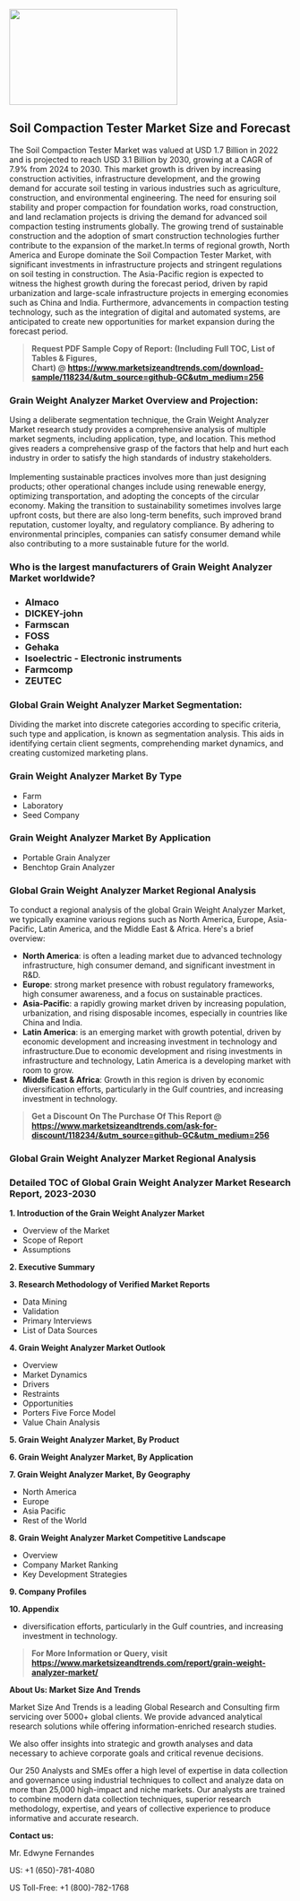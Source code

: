 <p><img class="alignnone size-medium wp-image-20088" src="https://ffe5etoiles.com/wp-content/uploads/2024/12/MST1-300x171.png" alt="" width="300" height="171" /></p><h2>Soil Compaction Tester Market Size and Forecast</h2><p>The Soil Compaction Tester Market was valued at USD 1.7 Billion in 2022 and is projected to reach USD 3.1 Billion by 2030, growing at a CAGR of 7.9% from 2024 to 2030. This market growth is driven by increasing construction activities, infrastructure development, and the growing demand for accurate soil testing in various industries such as agriculture, construction, and environmental engineering. The need for ensuring soil stability and proper compaction for foundation works, road construction, and land reclamation projects is driving the demand for advanced soil compaction testing instruments globally. The growing trend of sustainable construction and the adoption of smart construction technologies further contribute to the expansion of the market.In terms of regional growth, North America and Europe dominate the Soil Compaction Tester Market, with significant investments in infrastructure projects and stringent regulations on soil testing in construction. The Asia-Pacific region is expected to witness the highest growth during the forecast period, driven by rapid urbanization and large-scale infrastructure projects in emerging economies such as China and India. Furthermore, advancements in compaction testing technology, such as the integration of digital and automated systems, are anticipated to create new opportunities for market expansion during the forecast period.</p></p><blockquote id="" class=""><strong>Request PDF Sample Copy of Report: (Including Full TOC, List of Tables &amp; Figures, Chart)&nbsp;@&nbsp;<strong><a href="https://www.marketsizeandtrends.com/download-sample/118234/&utm_source=github-GC&utm_medium=256" target="_blank">https://www.marketsizeandtrends.com/download-sample/118234/&utm_source=github-GC&utm_medium=256</a></strong></strong></blockquote><h3 id="" class="">Grain Weight Analyzer Market&nbsp;Overview and Projection:</h3><p id="" class="">Using a deliberate segmentation technique, the Grain Weight Analyzer Market research study provides a comprehensive analysis of multiple market segments, including application, type, and location. This method gives readers a comprehensive grasp of the factors that help and hurt each industry in order to satisfy the high standards of industry stakeholders. <br /> <br />Implementing sustainable practices involves more than just designing products; other operational changes include using renewable energy, optimizing transportation, and adopting the concepts of the circular economy. Making the transition to sustainability sometimes involves large upfront costs, but there are also long-term benefits, such improved brand reputation, customer loyalty, and regulatory compliance. By adhering to environmental principles, companies can satisfy consumer demand while also contributing to a more sustainable future for the world.</p><h3 id="" class="">Who is the largest manufacturers of&nbsp;Grain Weight Analyzer Market worldwide?</h3><h3 class=""><p><ul><li>Almaco </li><li> DICKEY-john </li><li> Farmscan </li><li> FOSS </li><li> Gehaka </li><li> Isoelectric - Electronic instruments </li><li> Farmcomp </li><li> ZEUTEC</li></ul></p></h3><h3 id="" class="">Global&nbsp;Grain Weight Analyzer Market Segmentation:</h3><p id="" class="">Dividing the market into discrete categories according to specific criteria, such type and application, is known as segmentation analysis. This aids in identifying certain client segments, comprehending market dynamics, and creating customized marketing plans.</p><h3 id="" class="">Grain Weight Analyzer Market&nbsp;By Type</h3><p><p><ul><li>Farm</li><li> Laboratory</li><li> Seed Company</p></li></ul></p></p><h3 id="" class="">Grain Weight Analyzer Market&nbsp;By Application</h3><p class=""><p><ul><li>Portable Grain Analyzer</li><li> Benchtop Grain Analyzer</li></ul></p></p><h3 id="" class="">Global Grain Weight Analyzer Market Regional Analysis</h3><p id="" class="">To conduct a regional analysis of the global Grain Weight Analyzer Market, we typically examine various regions such as North America, Europe, Asia-Pacific, Latin America, and the Middle East &amp; Africa. Here's a brief overview:</p><ul><li><strong>North America</strong>: is often a leading market due to advanced technology infrastructure, high consumer demand, and significant investment in R&amp;D.</li><li><strong>Europe</strong>: strong market presence with robust regulatory frameworks, high consumer awareness, and a focus on sustainable practices.</li><li><strong>Asia-Pacific</strong>: a rapidly growing market driven by increasing population, urbanization, and rising disposable incomes, especially in countries like China and India.</li><li><strong>Latin America</strong>: is an emerging market with growth potential, driven by economic development and increasing investment in technology and infrastructure.Due to economic development and rising investments in infrastructure and technology, Latin America is a developing market with room to grow.</li><li><strong>Middle East &amp; Africa</strong>: Growth in this region is driven by economic diversification efforts, particularly in the Gulf countries, and increasing investment in technology.</li></ul><blockquote id="" class=""><strong>Get a Discount On The Purchase Of This Report @ <strong><a href="https://www.marketsizeandtrends.com/ask-for-discount/118234/&utm_source=github-GC&utm_medium=256" target="_blank">https://www.marketsizeandtrends.com/ask-for-discount/118234/&utm_source=github-GC&utm_medium=256</a></strong></strong></blockquote><h3 id="" class="">Global Grain Weight Analyzer Market Regional Analysis</h3><h3 id="" class="">Detailed TOC of Global Grain Weight Analyzer Market Research Report, 2023-2030</h3><p id="" class=""><strong>1. Introduction of the Grain Weight Analyzer Market</strong></p><ul><li>Overview of the Market</li><li>Scope of Report</li><li>Assumptions</li></ul><p id="" class=""><strong>2. Executive Summary</strong></p><p id="" class=""><strong>3. Research Methodology of Verified Market Reports</strong></p><ul><li>Data Mining</li><li>Validation</li><li>Primary Interviews</li><li>List of Data Sources</li></ul><p id="" class=""><strong>4. Grain Weight Analyzer Market Outlook</strong></p><ul><li>Overview</li><li>Market Dynamics</li><li>Drivers</li><li>Restraints</li><li>Opportunities</li><li>Porters Five Force Model</li><li>Value Chain Analysis</li></ul><p id="" class=""><strong>5. Grain Weight Analyzer Market, By Product</strong></p><p id="" class=""><strong>6. Grain Weight Analyzer Market, By Application</strong></p><p id="" class=""><strong>7. Grain Weight Analyzer Market, By Geography</strong></p><ul><li>North America</li><li>Europe</li><li>Asia Pacific</li><li>Rest of the World</li></ul><p id="" class=""><strong>8. Grain Weight Analyzer Market Competitive Landscape</strong></p><ul><li>Overview</li><li>Company Market Ranking</li><li>Key Development Strategies</li></ul><p id="" class=""><strong>9. Company Profiles</strong></p><p id="" class=""><strong>10. Appendix</strong></p><ul><li>diversification efforts, particularly in the Gulf countries, and increasing investment in technology.</li></ul><blockquote id="" class=""><strong>For More Information or Query, visit <strong><strong><a href="https://www.marketsizeandtrends.com/report/grain-weight-analyzer-market/" target="_blank">https://www.marketsizeandtrends.com/report/grain-weight-analyzer-market/</a></strong></strong></strong></blockquote><p id="" class=""><strong>About Us: Market Size And Trends</strong></p><p id="" class="">Market Size And Trends is a leading Global Research and Consulting firm servicing over 5000+ global clients. We provide advanced analytical research solutions while offering information-enriched research studies.</p><p id="" class="">We also offer insights into strategic and growth analyses and data necessary to achieve corporate goals and critical revenue decisions.</p><p id="" class="">Our 250 Analysts and SMEs offer a high level of expertise in data collection and governance using industrial techniques to collect and analyze data on more than 25,000 high-impact and niche markets. Our analysts are trained to combine modern data collection techniques, superior research methodology, expertise, and years of collective experience to produce informative and accurate research.</p><p id="" class=""><strong>Contact us:</strong></p><p id="" class="">Mr. Edwyne Fernandes</p><p id="" class="">US: +1 (650)-781-4080</p><p id="" class="">US Toll-Free: +1 (800)-782-1768</p>
